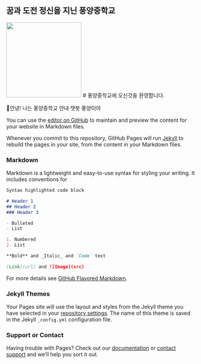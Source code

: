 ## 꿈과 도전 정신을 지닌 풍양중학교 

<img src="https://user-images.githubusercontent.com/80456991/120890550-7483d180-c63e-11eb-886f-3d4f0ab2c986.png" width=200 height=200>  
# 풍양중학교에 오신것을 환영합니다.

🏀안녕! 나는 풍양중학교 안내 챗봇 풍양이야

You can use the [editor on GitHub](https://github.com/choims8987/pungyang/edit/gh-pages/index.md) to maintain and preview the content for your website in Markdown files.

Whenever you commit to this repository, GitHub Pages will run [Jekyll](https://jekyllrb.com/) to rebuild the pages in your site, from the content in your Markdown files.

### Markdown

Markdown is a lightweight and easy-to-use syntax for styling your writing. It includes conventions for

```markdown
Syntax highlighted code block

# Header 1
## Header 2
### Header 3

- Bulleted
- List

1. Numbered
2. List

**Bold** and _Italic_ and `Code` text

[Link](url) and ![Image](src)
```

For more details see [GitHub Flavored Markdown](https://guides.github.com/features/mastering-markdown/).

### Jekyll Themes

Your Pages site will use the layout and styles from the Jekyll theme you have selected in your [repository settings](https://github.com/choims8987/pungyang/settings/pages). The name of this theme is saved in the Jekyll `_config.yml` configuration file.

### Support or Contact

Having trouble with Pages? Check out our [documentation](https://docs.github.com/categories/github-pages-basics/) or [contact support](https://support.github.com/contact) and we’ll help you sort it out.

